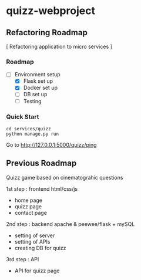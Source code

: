 # quizz-webproject

## Refactoring Roadmap
[ Refactoring application to micro services ]

### Roadmap
* [ ] Environment setup
    - [x] Flask set up
    - [x] Docker set up
    - [ ] DB set up
    - [ ] Testing

### Quick Start
```
cd services/quizz
python manage.py run
```

Go to http://127.0.0.1:5000/quizz/ping

## Previous Roadmap

Quizz game based on cinematograhic questions

1st step : frontend html/css/js
- home page
- quizz page
- contact page

2nd step : backend apache & peewee/flask + mySQL
- setting of server
- setting of APIs
- creating DB for quizz

3rd step : API
- API for quizz page
